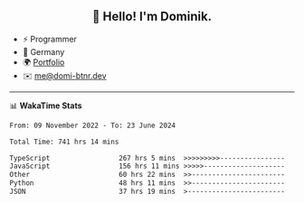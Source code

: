 <h2 align="center">👋 Hello! I'm Dominik.</h2>

- ⚡ Programmer
- 📍 Germany
- 🌍 [Portfolio](https://domi-btnr.dev)
- ✉️ [me@domi-btnr.dev](mailto://me@domi-btnr.dev)

---
📊 **WakaTime Stats**
<!--START_SECTION:waka-->

```txt
From: 09 November 2022 - To: 23 June 2024

Total Time: 741 hrs 14 mins

TypeScript                 267 hrs 5 mins  >>>>>>>>>----------------   36.03 %
JavaScript                 156 hrs 11 mins >>>>>--------------------   21.07 %
Other                      60 hrs 22 mins  >>-----------------------   08.15 %
Python                     48 hrs 11 mins  >>-----------------------   06.50 %
JSON                       37 hrs 19 mins  >------------------------   05.04 %
```

<!--END_SECTION:waka-->
